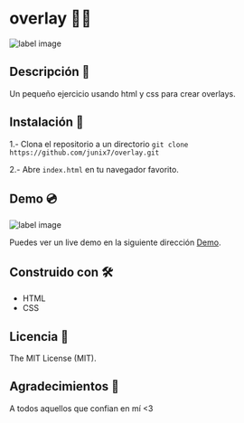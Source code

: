 # overlay 👨‍⚖️️


![label image](https://img.shields.io/badge/status-in%20progress-yellow)

## Descripción 📝️
 Un pequeño ejercicio usando html y css para crear overlays. 


## Instalación 🔧️

1.- Clona el repositorio a un directorio
```git clone https://github.com/junix7/overlay.git ```

2.- Abre ```index.html``` en tu navegador favorito.

## Demo 💿️
![label image](https://github.com/junix7/overlay/blob/master/images/preview.png)

Puedes ver un live demo en la siguiente dirección [Demo](https://junix7.github.io/overlay/).

## Construido con 🛠️
- HTML
- CSS


## Licencia 📃️

The MIT License (MIT).

## Agradecimientos 🎁️

A todos aquellos que confian en mí <3

